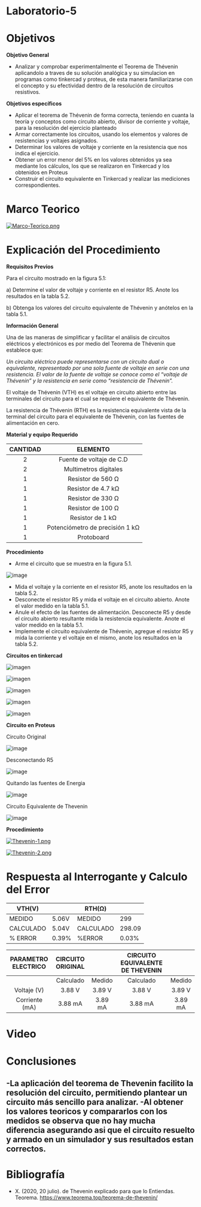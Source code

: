 # Laboratorio-5
 
 # Objetivos
 
 **Objetivo General**
 
 - Analizar y comprobar experimentalmente el Teorema de Thévenin aplicandolo a traves de su solución analógica y su simulacion en programas como tinkercad y proteus, de esta manera familiarizarse con el concepto y su efectividad dentro de la resolución de circuitos resistivos. 
 
 **Objetivos específicos**
 
-	Aplicar el teorema de Thévenin de forma correcta, teniendo en cuanta la teoría y conceptos como circuito abierto, divisor de corriente y voltaje, para la resolución del ejercicio planteado
-	Armar correctamente los circuitos, usando los elementos y valores de resistencias y voltajes asignados.
-	Determinar los valores de voltaje y corriente en la resistencia que nos indica el ejercicio.
-	Obtener un error menor del 5% en los valores obtenidos ya sea mediante los cálculos, los que se realizaron en Tinkercad y los obtenidos en Proteus
-	Construir el circuito equivalente en Tinkercad y realizar las mediciones correspondientes.

# Marco Teorico

[![Marco-Teorico.png](https://i.postimg.cc/7ZB1n9TN/Marco-Teorico.png)](https://postimg.cc/tsxVXhk1)

# Explicación del Procedimiento

**Requisitos Previos**

Para el circuito mostrado en la figura 5.1:

a) Determine el valor de voltaje y corriente en el resistor R5. Anote los resultados en la tabla 5.2.

b) Obtenga los valores del circuito equivalente de Thévenin y anótelos en la tabla 5.1.

**Información General**

Una de las maneras de simplificar y facilitar el análisis de circuitos eléctricos y
electrónicos es por medio del Teorema de Thévenin que establece que:

*Un circuito eléctrico puede representarse con un circuito dual o equivalente,
representado por una sola fuente de voltaje en serie con una resistencia. El valor de la
fuente de voltaje se conoce como el “voltaje de Thévenin” y la resistencia en serie como
“resistencia de Thévenin”.*

El voltaje de Thévenin (VTH) es el voltaje en circuito abierto entre las terminales
del circuito para el cual se requiere el equivalente de Thévenin.

La resistencia de Thévenin (RTH) es la resistencia equivalente vista de la terminal
del circuito para el equivalente de Thévenin, con las fuentes de alimentación en cero.

**Material y equipo Requerido**

|**CANTIDAD**| **ELEMENTO**|
|:---: | :---: |
| 2 | Fuente de voltaje de C.D |
| 2 | Multimetros digitales |
| 1 | Resistor de 560 Ω |
| 1 | Resistor de 4.7 kΩ |
| 1 | Resistor de 330 Ω |
| 1 | Resistor de 100 Ω |
| 1 | Resistor de 1 kΩ |
| 1 | Potenciómetro de precisión 1 kΩ |
| 1 | Protoboard |

**Procedimiento**

- Arme el circuito que se muestra en la figura 5.1.

![image](https://user-images.githubusercontent.com/93739242/148700128-52db4d71-8270-414d-910b-c1f4a5849941.png)

- Mida el voltaje y la corriente en el resistor R5, anote los resultados en la tabla 5.2.
- Desconecte el resistor R5 y mida el voltaje en el circuito abierto. Anote el valor
medido en la tabla 5.1.
- Anule el efecto de las fuentes de alimentación. Desconecte R5 y desde el circuito
abierto resultante mida la resistencia equivalente. Anote el valor medido en la tabla 5.1.
- Implemente el circuito equivalente de Thévenin, agregue el resistor R5 y mida la
corriente y el voltaje en el mismo, anote los resultados en la tabla 5.2.

**Circuitos en tinkercad**

![imagen](https://user-images.githubusercontent.com/93798427/148468323-1e560e00-3558-4d92-90cc-1e5c8b4a1ad9.png)

![imagen](https://user-images.githubusercontent.com/93798427/148468337-c7409736-feae-4707-a982-b3b4cb643167.png)

![imagen](https://user-images.githubusercontent.com/93798427/148468359-79ff894a-5b1b-453b-98a8-c6763d0a8bce.png)

![imagen](https://user-images.githubusercontent.com/93798427/148468378-d0136f9e-dc57-4dc4-8e8a-a638349cdbbf.png)

![imagen](https://user-images.githubusercontent.com/93798427/148843640-ab0343d7-2071-454b-afb4-c8b27cee7524.png)

**Circuito en Proteus**

Circuito Original

![image](https://user-images.githubusercontent.com/93739242/148840406-223f5137-1635-41eb-a0ed-b51f04bbb54f.png)

Desconectando R5

![image](https://user-images.githubusercontent.com/93739242/148840508-d06aa658-498e-4e49-b707-78a2c258d003.png)

Quitando las fuentes de Energia

![image](https://user-images.githubusercontent.com/93739242/148840632-76e400b8-cfd8-428a-aa8b-74cb9d4e89e4.png)

Circuito Equivalente de Thevenin

![image](https://user-images.githubusercontent.com/93739242/148840943-90dffb3e-f689-40ac-94b0-d608acb34677.png)



**Procedimiento** 

[![Thevenin-1.png](https://i.postimg.cc/v861mmD8/Thevenin-1.png)](https://postimg.cc/t7pRSph8)

[![Thevenin-2.png](https://i.postimg.cc/fRgZXxgG/Thevenin-2.png)](https://postimg.cc/Hr5f17mz)

# Respuesta al Interrogante y Calculo del Error

| **VTH(V)** |     | **RTH(Ω)**|   |
| ------------- | ------------- | ------------- |------------- |  
| MEDIDO | 5.06V |   MEDIDO | 299 |  
| CALCULADO | 5.04V |   CALCULADO | 298.09 |  
| % ERROR |  0.39% |   %ERROR | 0.03% |  




| **PARAMETRO ELECTRICO** |**CIRCUITO ORIGINAL**|  | **CIRCUITO EQUIVALENTE DE THEVENIN**| |
|:---: | :---: |:---: | :---: | :---: |
| | Calculado  |    Medido      |  Calculado  |  Medido  |
| Voltaje (V) | 3.88 V |     3.89 V     |  3.88 V  |  3.89 V  |
| Corriente (mA) | 3.88 mA |   3.89 mA   |  3.88 mA  |  3.89 mA   |



# Video



# Conclusiones

-La aplicación del teorema de Thevenin facilito la resolución del circuito, permitiendo plantear un circuito más sencillo para analizar. 
-Al obtener los valores teoricos y compararlos con los medidos se observa que no hay mucha diferencia asegurando asi que el circuito resuelto y armado en un simulador y sus resultados estan correctos.
-


# Bibliografía

- X. (2020, 20 julio). de Thevenin explicado para que lo Entiendas. Teorema. https://www.teorema.top/teorema-de-thevenin/


